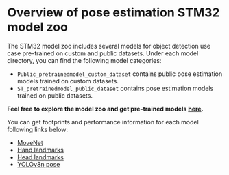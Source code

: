 # Overview of pose estimation STM32 model zoo


The STM32 model zoo includes several models for object detection use case pre-trained on custom and public datasets.
Under each model directory, you can find the following model categories:

- `Public_pretrainedmodel_custom_dataset` contains public pose estimation models trained on custom datasets.
- `ST_pretrainedmodel_public_dataset` contains pose estimation models trained on public datasets.

**Feel free to explore the model zoo and get pre-trained models [here](https://github.com/STMicroelectronics/stm32ai-modelzoo/tree/master/pose_estimation/).**


You can get footprints and performance information for each model following links below:
- [MoveNet](https://github.com/STMicroelectronics/stm32ai-modelzoo/blob/master/pose_estimation/movenet/README.md)
- [Hand landmarks](https://github.com/STMicroelectronics/stm32ai-modelzoo/blob/master/pose_estimation/hand_landmarks/README.md)
- [Head landmarks](https://github.com/STMicroelectronics/stm32ai-modelzoo/blob/master/pose_estimation/head_landmarks/README.md)
- [YOLOv8n pose](https://github.com/STMicroelectronics/stm32ai-modelzoo/blob/master/pose_estimation/yolov8n_pose/README.md)

